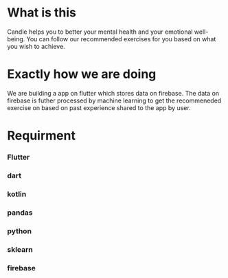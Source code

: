 # What is this
Candle helps you to better your mental health and your emotional well-being. You can follow our recommended exercises for you based on what you wish to achieve.

# Exactly how we are doing 
We are building a app on flutter which stores data on firebase. The data on firebase is futher processed by machine learning to get the recommeneded exercise on based on past experience shared to the app by user.

# Requirment
### Flutter
### dart
### kotlin
### pandas
### python
### sklearn
### firebase

